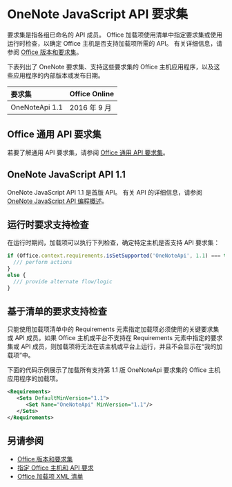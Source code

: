 # <a name="onenote-javascript-api-requirement-sets"></a>OneNote JavaScript API 要求集

要求集是指各组已命名的 API 成员。 Office 加载项使用清单中指定要求集或使用运行时检查，以确定 Office 主机是否支持加载项所需的 API。 有关详细信息，请参阅 [Office 版本和要求集](https://docs.microsoft.com/office/dev/add-ins/develop/office-versions-and-requirement-sets)。

下表列出了 OneNote 要求集、支持这些要求集的 Office 主机应用程序，以及这些应用程序的内部版本或发布日期。

|  要求集  |  Office Online | 
|:-----|:-----|
| OneNoteApi 1.1  | 2016 年 9 月 |  

## <a name="office-common-api-requirement-sets"></a>Office 通用 API 要求集

若要了解通用 API 要求集，请参阅 [Office 通用 API 要求集](office-add-in-requirement-sets.md)。

## <a name="onenote-javascript-api-11"></a>OneNote JavaScript API 1.1 

OneNote JavaScript API 1.1 是首版 API。 有关 API 的详细信息，请参阅 [OneNote JavaScript API 编程概述](https://docs.microsoft.com/office/dev/add-ins/onenote/onenote-add-ins-programming-overview)。

## <a name="runtime-requirement-support-check"></a>运行时要求支持检查

在运行时期间，加载项可以执行下列检查，确定特定主机是否支持 API 要求集： 

```js
if (Office.context.requirements.isSetSupported('OneNoteApi', 1.1) === true) {
  /// perform actions
}
else {
  /// provide alternate flow/logic
}
```

## <a name="manifest-based-requirement-support-check"></a>基于清单的要求支持检查

只能使用加载项清单中的 Requirements 元素指定加载项必须使用的关键要求集或 API 成员。如果 Office 主机或平台不支持在 Requirements 元素中指定的要求集或 API 成员，则加载项将无法在该主机或平台上运行，并且不会显示在“我的加载项”中。

下面的代码示例展示了加载所有支持第 1.1 版 OneNoteApi 要求集的 Office 主机应用程序的加载项。

```xml
<Requirements>
   <Sets DefaultMinVersion="1.1">
      <Set Name="OneNoteApi" MinVersion="1.1"/>
   </Sets>
</Requirements>
```

## <a name="see-also"></a>另请参阅

- [Office 版本和要求集](https://docs.microsoft.com/office/dev/add-ins/develop/office-versions-and-requirement-sets)
- [指定 Office 主机和 API 要求](https://docs.microsoft.com/office/dev/add-ins/develop/specify-office-hosts-and-api-requirements)
- [Office 加载项 XML 清单](https://docs.microsoft.com/office/dev/add-ins/develop/add-in-manifests)
